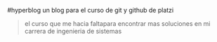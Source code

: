 
#hyperblog
un blog para el curso de git y github de platzi

>el curso que me hacia faltapara encontrar mas soluciones en mi carrera de ingenieria de sistemas